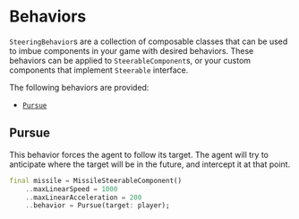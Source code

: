 # Behaviors

`SteeringBehavior`s are a collection of composable classes that can be used to imbue components
in your game with desired behaviors. These behaviors can be applied to `SteerableComponent`s, or
your custom components that implement `Steerable` interface.

The following behaviors are provided:
  
  - [`Pursue`](#pursue)
  

## Pursue

This behavior forces the agent to follow its target. The agent will try to anticipate where the
target will be in the future, and intercept it at that point. 

```dart
final missile = MissileSteerableComponent()
    ..maxLinearSpeed = 1000
    ..maxLinearAcceleration = 200
    ..behavior = Pursue(target: player);
```
